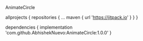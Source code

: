  AnimateCircle
 
 
allprojects {
		repositories {
			...
			maven { url 'https://jitpack.io' }
		}
	}
 
 
 
 dependencies {
	        implementation 'com.github.AbhishekNuevo:AnimateCircle:1.0.0'
	}
